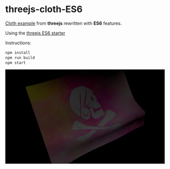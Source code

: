 # threejs-cloth-ES6

[Cloth example](http://threejs.org/examples/#webgl_animation_cloth) from **threejs** rewritten with **ES6** features.

Using the [threejs ES6 starter](https://github.com/nikpundik/threejs-starter-npm)

Instructions:

```
npm install
npm run build
npm start
```

![Alt text](/screenshots/flag.png?raw=true 'Threejs cloth flag wind')
